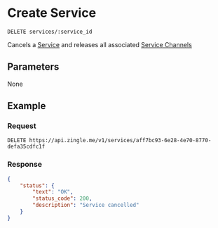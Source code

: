 # Create Service

    DELETE services/:service_id
    
Cancels a [Service] and releases all associated [Service Channels]

## Parameters
None

## Example
### Request

    DELETE https://api.zingle.me/v1/services/aff7bc93-6e28-4e70-8770-defa35cdfc1f

### Response
``` json
{
    "status": {
        "text": "OK",
        "status_code": 200,
        "description": "Service cancelled"
    }  
}
```

[Service]: README.md
[Service Channels]: /service_channels/README.md